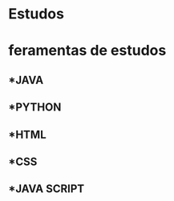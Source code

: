 ﻿# Estudos

<h1> feramentas de estudos </h1>

<h2>*JAVA</h2>
<h2>*PYTHON</h2>
<h2>*HTML</h2>
<h2>*CSS</h2>
<h2>*JAVA SCRIPT</h2>


